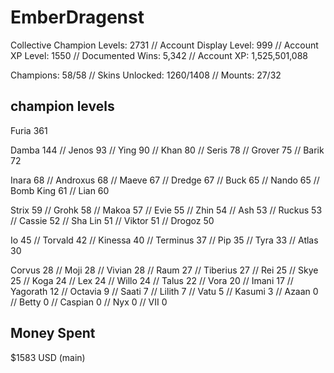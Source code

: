 <h1>EmberDragenst</h1>

Collective Champion Levels: 2731
// Account Display Level: 999
// Account XP Level: 1550
// Documented Wins: 5,342
// Account XP: 1,525,501,088

Champions: 58/58
// Skins Unlocked: 1260/1408
// Mounts: 27/32

<h2>champion levels</h2>

Furia     361

Damba     144 //
Jenos     93 //
Ying      90 //
Khan      80 //
Seris     78 //
Grover    75 //
Barik     72

Inara     68 //
Androxus  68 //
Maeve     67 //
Dredge    67 //
Buck      65 //
Nando     65 //
Bomb King 61 //
Lian      60

Strix     59 //
Grohk     58 //
Makoa     57 //
Evie      55 //
Zhin      54 //
Ash       53 //
Ruckus    53 //
Cassie    52 //
Sha Lin   51 //
Viktor    51 //
Drogoz    50

Io        45 //
Torvald   42 //
Kinessa   40 //
Terminus  37 //
Pip       35 //
Tyra      33 //
Atlas     30

Corvus    28 //
Moji      28 //
Vivian    28 //
Raum      27 //
Tiberius  27 //
Rei       25 //
Skye      25 //
Koga      24 //
Lex       24 //
Willo     24 //
Talus     22 //
Vora      20 //
Imani     17 //
Yagorath  12 //
Octavia   9 //
Saati     7 //
Lilith    7 //
Vatu      5 //
Kasumi    3 //
Azaan     0 //
Betty     0 //
Caspian   0 //
Nyx       0 //
VII       0

<h2>Money Spent</h2>
$1583 USD (main)
